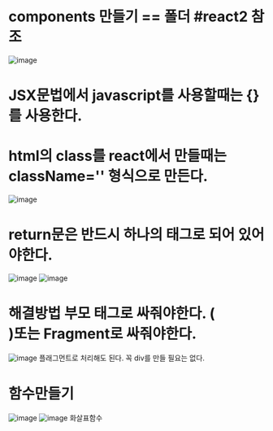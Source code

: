 # components 만들기 == 폴더 #react2 참조


![image](https://github.com/sjeroh/react_basic/assets/36749506/36e1687d-6dd1-4b28-a1d0-690643075516)


# JSX문법에서 javascript를 사용할때는 {}를 사용한다.
# html의 class를 react에서 만들때는 className='' 형식으로 만든다.
![image](https://github.com/sjeroh/react_basic/assets/36749506/7cb2c115-b499-4a37-a40e-20b559c17ef9)

# return문은 반드시 하나의 태그로 되어 있어야한다.
![image](https://github.com/sjeroh/react_basic/assets/36749506/beb581ef-bd21-4db0-9696-6e5defaf5dc6)
![image](https://github.com/sjeroh/react_basic/assets/36749506/06bff78a-46ce-4297-8a30-5bac8fa062f0)

# 해결방법 부모 태그로 싸줘야한다. (<div>)또는 Fragment로 싸줘야한다.
![image](https://github.com/sjeroh/react_basic/assets/36749506/e4e574f9-3d45-4d5d-b93d-84fcb3617d9b)
플래그먼트로 처리해도 된다. 꼭 div를 만들 필요는 없다.
  
# 함수만들기
  ![image](https://github.com/sjeroh/react_basic/assets/36749506/b2ba3eb0-dce2-41e5-b9f7-ae35ae7f38dd)
![image](https://github.com/sjeroh/react_basic/assets/36749506/4c1985d4-0308-442a-b27d-a1e154813a41)
화살표함수

